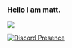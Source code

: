 ### Hello I am matt.

![](https://komarev.com/ghpvc/?username=matt3535)

[![Discord Presence](https://lanyard.cnrad.dev/api/:709795069355360258)](https://discord.com/users/:709795069355360258)
